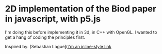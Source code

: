 # 2D implementation of the Biod paper in javascript, with p5.js

I'm doing this before implementing it in 3d, in C++ with OpenGL. I wanted to get a hang of coding the principles first.

Inspired by: [Sebastian Lague]([I'm an inline-style link](https://youtu.be/bqtqltqcQhw)
